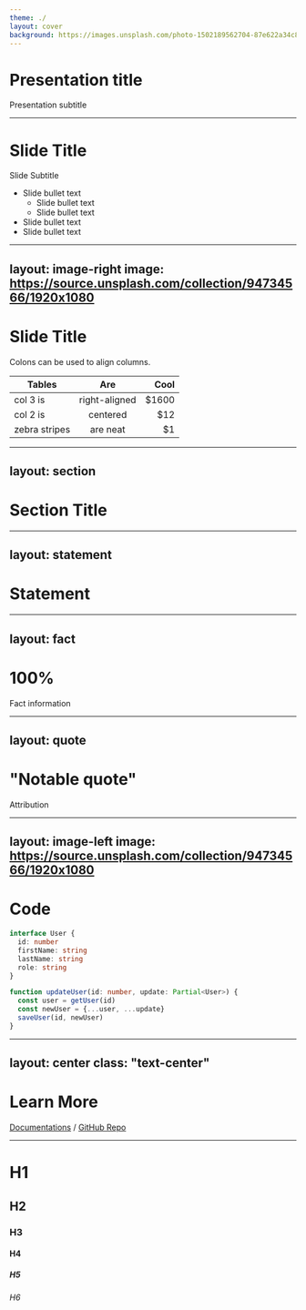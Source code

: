 ```yaml
---
theme: ./
layout: cover
background: https://images.unsplash.com/photo-1502189562704-87e622a34c85?ixid=MnwxMjA3fDB8MHxwaG90by1wYWdlfHx8fGVufDB8fHx8&ixlib=rb-1.2.1&auto=format&fit=crop&w=2100&q=80
---
```


# Presentation title

Presentation subtitle

---

# Slide Title

Slide Subtitle

* Slide bullet text
  * Slide bullet text
  * Slide bullet text
* Slide bullet text
* Slide bullet text

---
layout: image-right
image: https://source.unsplash.com/collection/94734566/1920x1080
---

# Slide Title

Colons can be used to align columns.

| Tables        | Are           | Cool  |
| ------------- |:-------------:| -----:|
| col 3 is      | right-aligned | $1600 |
| col 2 is      | centered      |   $12 |
| zebra stripes | are neat      |    $1 |

---
layout: section
---

# Section Title

---
layout: statement
---

# Statement

---
layout: fact
---

# 100%
Fact information

---
layout: quote
---

# "Notable quote"
Attribution

---
layout: image-left
image: https://source.unsplash.com/collection/94734566/1920x1080
---

# Code

```ts {all|2|1-6|all}
interface User {
  id: number
  firstName: string
  lastName: string
  role: string
}

function updateUser(id: number, update: Partial<User>) {
  const user = getUser(id)
  const newUser = {...user, ...update}  
  saveUser(id, newUser)
}
```

---
layout: center
class: "text-center"
---

# Learn More

[Documentations](https:/kolibri.show) / [GitHub Repo](https://github.com/kolibrijs/kolibri)

---

# H1
## H2
### H3
#### H4
##### H5
###### H6

